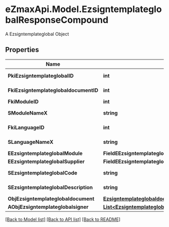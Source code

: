 # eZmaxApi.Model.EzsigntemplateglobalResponseCompound
A Ezsigntemplateglobal Object

## Properties

Name | Type | Description | Notes
------------ | ------------- | ------------- | -------------
**PkiEzsigntemplateglobalID** | **int** | The unique ID of the Ezsigntemplateglobal | 
**FkiEzsigntemplateglobaldocumentID** | **int** | The unique ID of the Ezsigntemplateglobaldocument | 
**FkiModuleID** | **int** | The unique ID of the Module | 
**SModuleNameX** | **string** | The Name of the Module in the language of the requester | [optional] 
**FkiLanguageID** | **int** | The unique ID of the Language.  Valid values:  |Value|Description| |-|-| |1|French| |2|English| | 
**SLanguageNameX** | **string** | The Name of the Language in the language of the requester | 
**EEzsigntemplateglobalModule** | **FieldEEzsigntemplateglobalModule** |  | 
**EEzsigntemplateglobalSupplier** | **FieldEEzsigntemplateglobalSupplier** |  | 
**SEzsigntemplateglobalCode** | **string** | The Code of the Ezsigntemplateglobal | 
**SEzsigntemplateglobalDescription** | **string** | The description of the Ezsigntemplate | 
**ObjEzsigntemplateglobaldocument** | [**EzsigntemplateglobaldocumentResponse**](EzsigntemplateglobaldocumentResponse.md) |  | [optional] 
**AObjEzsigntemplateglobalsigner** | [**List&lt;EzsigntemplateglobalsignerResponseCompound&gt;**](EzsigntemplateglobalsignerResponseCompound.md) |  | 

[[Back to Model list]](../README.md#documentation-for-models) [[Back to API list]](../README.md#documentation-for-api-endpoints) [[Back to README]](../README.md)

